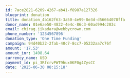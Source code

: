 ```yaml
---
id: 7ace2821-6209-4267-ab41-f8987a127326
blueprint: donation
title: donation_4b162f63-3a50-4e99-8e3d-d56664078ffa
donor_name: 01e6ae50-4822-4e4c-86c3-60ad994c283c
email: chirag.jikadara@webbycrown.com
phone_number: '1234567896'
donation_type: 'One Time Funding'
campaign: 94d40b22-2fab-40c7-8cc7-05232aa7c76f
amount: '17.53'
amount_inr: 1498.64
currency_name: USD
payment_id: pi_3RfcrvPWT9hux0KF0g4ZysCC
date: '2025-06-30 08:15:18'
---
```

